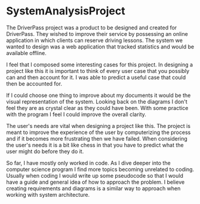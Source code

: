 # SystemAnalysisProject

The DriverPass project was a product to be designed and created for DriverPass. They wished to improve their service by possessing an online application in which clients can reserve driving lessons. The system we wanted to design was a web application that tracked statistics and would be available offline.

I feel that I composed some interesting cases for this project. In designing a project like this it is important to think of every user case that you possibly can and then account for it. I was able to predict a useful case that could then be accounted for.

If I could choose one thing to improve about my documents it would be the visual representation of the system. Looking back on the diagrams I don't feel they are as crystal clear as they could have been. With some practice with the program I feel I could improve the overall clarity.

The user's needs are vital when designing a project like this. The project is meant to improve the experience of the user by computerizing the process and if it becomes more frustrating then we have failed. When considering the user's needs it is a bit like chess in that you have to predict what the user might do before they do it.

So far, I have mostly only worked in code. As I dive deeper into the computer science program I find more topics becoming unrelated to coding. Usually when coding I would write up some pseudocode so that I would have a guide and general idea of how to approach the problem. I believe creating requirements and diagrams is a similar way to approach when working with system architecture.

